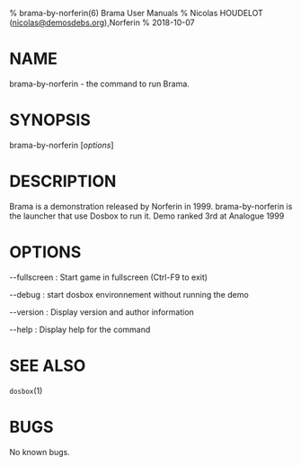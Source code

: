 % brama-by-norferin(6) Brama User Manuals
% Nicolas HOUDELOT (nicolas@demosdebs.org),Norferin
% 2018-10-07

# NAME
brama-by-norferin - the command to run Brama.

# SYNOPSIS
brama-by-norferin [*options*]

# DESCRIPTION
Brama is a demonstration released by Norferin in 1999.
brama-by-norferin is the launcher that use Dosbox to run it.
Demo ranked 3rd at Analogue 1999

# OPTIONS
\--fullscreen
:   Start game in fullscreen (Ctrl-F9 to exit)

\--debug
:   start dosbox environnement without running the demo

\--version
:   Display version and author information

\--help
:   Display help for the command

# SEE ALSO
`dosbox`(1)

# BUGS
No known bugs.
